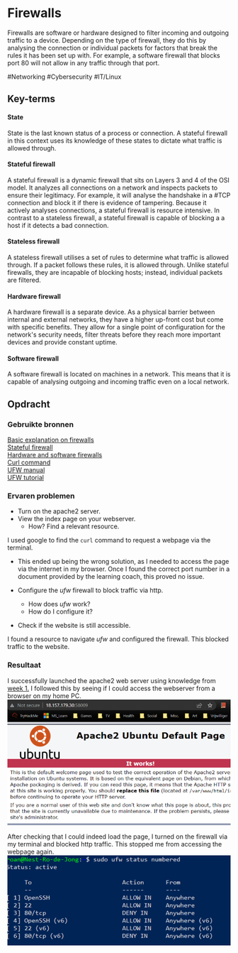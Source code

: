 # Firewalls
Firewalls are software or hardware designed to filter incoming and outgoing traffic to a device. Depending on the type of firewall, they do this by analysing the connection or individual packets for factors that break the rules it has been set up with. For example, a software firewall that blocks port 80 will not allow in any traffic through that port.

#Networking #Cybersecurity #IT/Linux

## Key-terms
#### State
State is the last known status of a process or connection. A stateful firewall in this context uses its knowledge of these states to dictate what traffic is allowed through.

#### Stateful firewall
A stateful firewall is a dynamic firewall that sits on Layers 3 and 4 of the OSI model. It analyzes all connections on a network and inspects packets to ensure their legitimacy. For example, it will analyse the handshake in a #TCP connection and block it if there is evidence of tampering. Because it actively analyses connections, a stateful firewall is resource intensive. In contrast to a stateless firewall, a stateful firewall is capable of blocking a a host if it detects a bad connection.

#### Stateless firewall
A stateless firewall utilises a set of rules to determine what traffic is allowed through. If a packet follows these rules, it is allowed through. Unlike stateful firewalls, they are incapable of blocking hosts; instead, individual packets are filtered.

#### Hardware firewall
A hardware firewall is a separate device. As a physical barrier between internal and external networks, they have a higher up-front cost but come with specific benefits. They allow for a single point of configuration for the network's security needs, filter threats before they reach more important devices and provide constant uptime.

#### Software firewall
A software firewall is located on machines in a network. This means that it is capable of analysing outgoing and incoming traffic even on a local network.

## Opdracht
### Gebruikte bronnen
[Basic explanation on firewalls](https://tryhackme.com/room/extendingyournetwork)  
[Stateful firewall](https://www.fortinet.com/resources/cyberglossary/stateful-firewall)  
[Hardware and software firewalls](https://www.fortinet.com/resources/cyberglossary/hardware-firewalls-better-than-software)  
[Curl command](https://linuxize.com/post/curl-command-examples/)  
[UFW manual](https://help.ubuntu.com/community/UFW)  
[UFW tutorial](https://www.digitalocean.com/community/tutorials/ufw-essentials-common-firewall-rules-and-commands)

### Ervaren problemen
* Turn on the apache2 server.
* View the index page on your webserver.
	* How? Find a relevant resource.  

I used google to find the `curl` command to request a webpage via the terminal.
* This ended up being the wrong solution, as I needed to access the page via the internet in my browser. Once I found the correct port number in a document provided by the learning coach, this proved no issue.  


* Configure the *ufw* firewall to block traffic via http.
	* How does *ufw* work?
	* How do I configure it?
* Check if the website is still accessible. 

I found a resource to navigate *ufw* and configured the firewall. This blocked traffic to the website.
### Resultaat
I successfully launched the apache2 web server using knowledge from [week 1.](../../01_Linux_1/01_completed_assignments/LNX-07_report_bash.md) I followed this by seeing if I could access the webserver from a browser on my home PC.
![screenshot of loading page](../../00_includes/Sec-02_screenshot1.png)  

After checking that I could indeed load the page, I turned on the firewall via my terminal and blocked http traffic. This stopped me from accessing the webpage again.
![ss of powershell](../../00_includes/Sec-02_screenshot2.png)
